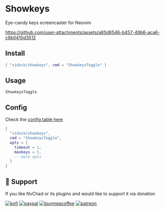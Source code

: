 # Showkeys

Eye-candy keys screencaster for Neovim

https://github.com/user-attachments/assets/a85d6546-b457-49b6-aca6-c9b0410d3512
  
## Install

```lua
{ "siduck/showkeys", cmd = "ShowkeysToggle" }
```

## Usage

`ShowkeysToggle`

## Config

Check the [config table here](https://github.com/NvChad/showkeys/blob/main/lua/showkeys/state.lua#L7)

```lua
{
  "siduck/showkeys",
  cmd = "ShowkeysToggle",
  opts = {
    timeout = 1,
    maxkeys = 5,
    -- more opts
  }
}
```

## :gift_heart: Support

If you like NvChad or its plugins and would like to support it via donation

[![kofi](https://img.shields.io/badge/Ko--fi-F16061?style=for-the-badge&logo=ko-fi&logoColor=white)](https://ko-fi.com/siduck)
[![paypal](https://img.shields.io/badge/PayPal-00457C?style=for-the-badge&logo=paypal&logoColor=white)](https://paypal.me/siduck13)
[![buymeacoffee](https://img.shields.io/badge/Buy_Me_A_Coffee-FFDD00?style=for-the-badge&logo=buy-me-a-coffee&logoColor=black)](https://www.buymeacoffee.com/siduck)
[![patreon](https://img.shields.io/badge/Patreon-F96854?style=for-the-badge&logo=patreon&logoColor=white)](https://www.patreon.com/siduck)
